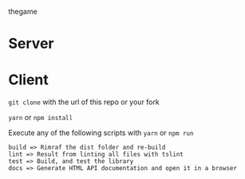 thegame

# Server
    
# Client

`git clone` with the url of this repo or your fork

`yarn` or `npm install`

Execute any of the following scripts with `yarn` or `npm run`

    build => Rimraf the dist folder and re-build
    lint => Result from linting all files with tslint
    test => Build, and test the library
    docs => Generate HTML API documentation and open it in a browser